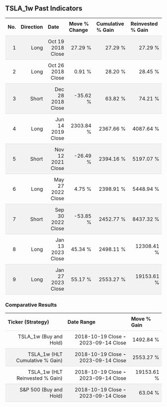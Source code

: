 
<style>
.hits {
            border-collapse: collapse;
            width: 100%;
        }
        .hits th, td {
            padding: 8px;
            border-bottom: 1px solid #ddd;
        }
        
        .hits td {text-align: right;}
        .hits th {text-align: left;}
        
        .hits tr:nth-child(even) {
            background-color: #f2f2f2;
        }
        
        .chartCol {
            width: 50%;
            float: left;
            padding: 20px;
        }  
</style>
    
<br>

## TSLA_1w Past Indicators

<table class="hits">
    <tr>
        <th>No.</th>
        <th>Direction</th>
        <th>Date</th>
        <th>Move % Change</th>
        <th>Cumulative % Gain</th>
        <th>Reinvested % Gain</th>
      </tr>
    <tr>
        <td>1</td>
        <td>Long</td>
        <td>Oct 19 2018 Close</td>
        <td>27.29 %</td>
        <td>27.29 %</td>
        <td>27.29 %</td>
    </tr>
    <tr>
        <td>2</td>
        <td>Long</td>
        <td>Oct 26 2018 Close</td>
        <td>0.91 %</td>
        <td>28.20 %</td>
        <td>28.45 %</td>
    </tr>
    <tr>
        <td>3</td>
        <td>Short</td>
        <td>Dec 28 2018 Close</td>
        <td>-35.62 %</td>
        <td>63.82 %</td>
        <td>74.21 %</td>
    </tr>
    <tr>
        <td>4</td>
        <td>Long</td>
        <td>Jun 14 2019 Close</td>
        <td>2303.84 %</td>
        <td>2367.66 %</td>
        <td>4087.64 %</td>
    </tr>
    <tr>
        <td>5</td>
        <td>Short</td>
        <td>Nov 12 2021 Close</td>
        <td>-26.49 %</td>
        <td>2394.16 %</td>
        <td>5197.07 %</td>
    </tr>
    <tr>
        <td>6</td>
        <td>Long</td>
        <td>May 27 2022 Close</td>
        <td>4.75 %</td>
        <td>2398.91 %</td>
        <td>5448.94 %</td>
    </tr>
    <tr>
        <td>7</td>
        <td>Short</td>
        <td>Sep 30 2022 Close</td>
        <td>-53.85 %</td>
        <td>2452.77 %</td>
        <td>8437.32 %</td>
    </tr>
    <tr>
        <td>8</td>
        <td>Long</td>
        <td>Jan 13 2023 Close</td>
        <td>45.34 %</td>
        <td>2498.11 %</td>
        <td>12308.41 %</td>
    </tr>
    <tr>
        <td>9</td>
        <td>Long</td>
        <td>Jan 27 2023 Close</td>
        <td>55.17 %</td>
        <td>2553.27 %</td>
        <td>19153.61 %</td>
    </tr>
    
</table>

### Comparative Results

<table class="hits">
    <thead>
        <th>Ticker (Strategy)</th>
        <th>Date Range</th>
        <th>Move % Gain</th>
    </thead>
    <tbody>
        <tr>
            <td>TSLA_1w (Buy and Hold)</td>
            <td>2018-10-19 Close <b>-</b> 2023-09-14 Close</td>
            <td>1492.84 %</td>
        </tr>
        <tr>
            <td>TSLA_1w (HLT Cumulative % Gain)</td>
            <td>2018-10-19 Close <b>-</b> 2023-09-14 Close</td>
            <td>2553.27 %</td>
        </tr>
        <tr>
            <td>TSLA_1w (HLT Reinvested % Gain)</td>
            <td>2018-10-19 Close <b>-</b> 2023-09-14 Close</td>
            <td>19153.61 %</td>
        </tr>
        <tr>
            <td>S&P 500 (Buy and Hold)</td>
            <td>2018-10-19 Close <b>-</b> 2023-09-14 Close</td>
            <td>63.04 %</td>
        </tr>
    </tbody>
</table>
<br>
<br>